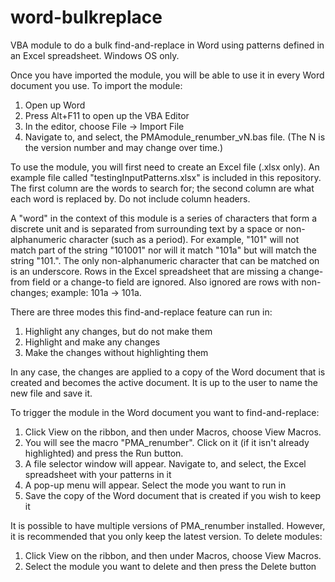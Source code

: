 # word-bulkreplace
VBA module to do a bulk find-and-replace in Word using patterns defined in an Excel spreadsheet. Windows OS only.

Once you have imported the module, you will be able to use it in every Word document you use. To import the module:
1. Open up Word
2. Press Alt+F11 to open up the VBA Editor
3. In the editor, choose File -> Import File
4. Navigate to, and select, the PMAmodule_renumber_vN.bas file. (The N is the version number and may change over time.)

To use the module, you will first need to create an Excel file (.xlsx only). An example file called "testingInputPatterns.xlsx" is included in this repository. The first column are the words to search for; the second column are what each word is replaced by. Do not include column headers.

A "word" in the context of this module is a series of characters that form a discrete unit and is separated from surrounding text by a space or non-alphanumeric character (such as a period). For example, "101" will not match part of the string "101001" nor will it match "101a" but will match the string "101.". The only non-alphanumeric character that can be matched on is an underscore. Rows in the Excel spreadsheet that are missing a change-from field or a change-to field are ignored. Also ignored are rows with non-changes; example: 101a -> 101a.

There are three modes this find-and-replace feature can run in:
1. Highlight any changes, but do not make them
2. Highlight and make any changes
3. Make the changes without highlighting them

In any case, the changes are applied to a copy of the Word document that is created and becomes the active document. It is up to the user to name the new file and save it.

To trigger the module in the Word document you want to find-and-replace:
1. Click View on the ribbon, and then under Macros, choose View Macros. 
2. You will see the macro "PMA_renumber". Click on it (if it isn't already highlighted) and press the Run button.
3. A file selector window will appear. Navigate to, and select, the Excel spreadsheet with your patterns in it
4. A pop-up menu will appear. Select the mode you want to run in
5. Save the copy of the Word document that is created if you wish to keep it

It is possible to have multiple versions of PMA_renumber installed. However, it is recommended that you only keep the latest version. To delete modules:
1. Click View on the ribbon, and then under Macros, choose View Macros.
2. Select the module you want to delete and then press the Delete button
